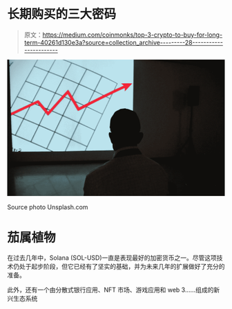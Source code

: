 # 长期购买的三大密码

> 原文：<https://medium.com/coinmonks/top-3-crypto-to-buy-for-long-term-40261d130e3a?source=collection_archive---------28----------------------->

![](img/94f8e4ba4134bbab01d4390de6d7de6b.png)

Source photo Unsplash.com

# 茄属植物

在过去几年中，Solana (SOL-USD)一直是表现最好的加密货币之一。尽管这项技术仍处于起步阶段，但它已经有了坚实的基础，并为未来几年的扩展做好了充分的准备。

此外，还有一个由分散式银行应用、NFT 市场、游戏应用和 web 3……组成的新兴生态系统